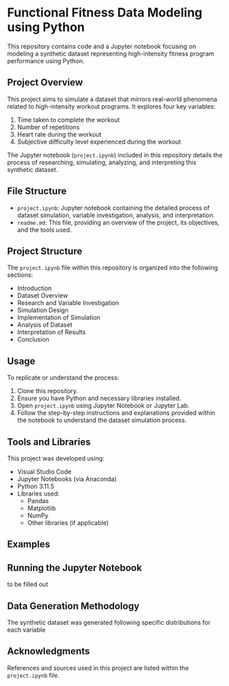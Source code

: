 # Functional Fitness Data Modeling using Python

This repository contains code and a Jupyter notebook focusing on modeling a synthetic dataset representing high-intensity fitness program performance using Python.

## Project Overview

This project aims to simulate a dataset that mirrors real-world phenomena related to high-intensity workout programs. It explores four key variables:

1. Time taken to complete the workout
2. Number of repetitions
3. Heart rate during the workout
4. Subjective difficulty level experienced during the workout

The Jupyter notebook (`project.ipynb`) included in this repository details the process of researching, simulating, analyzing, and interpreting this synthetic dataset.

## File Structure

- `project.ipynb`: Jupyter notebook containing the detailed process of dataset simulation, variable investigation, analysis, and interpretation.
- `readme.md`: This file, providing an overview of the project, its objectives, and the tools used.

## Project Structure

The `project.ipynb` file within this repository is organized into the following sections:

- Introduction
- Dataset Overview
- Research and Variable Investigation
- Simulation Design
- Implementation of Simulation
- Analysis of Dataset
- Interpretation of Results
- Conclusion

## Usage

To replicate or understand the process:

1. Clone this repository.
2. Ensure you have Python and necessary libraries installed.
3. Open `project.ipynb` using Jupyter Notebook or Jupyter Lab.
4. Follow the step-by-step instructions and explanations provided within the notebook to understand the dataset simulation process.

## Tools and Libraries

This project was developed using:

- Visual Studio Code
- Jupyter Notebooks (via Anaconda)
- Python 3.11.5
- Libraries used:
  - Pandas
  - Matplotlib
  - NumPy
  - Other libraries (if applicable)

## Examples

## Running the Jupyter Notebook

to be filled out

## Data Generation Methodology

The synthetic dataset was generated following specific distributions for each variable

## Acknowledgments

References and sources used in this project are listed within the `project.ipynb` file.

